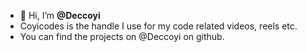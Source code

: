 - 👋 Hi, I’m **@Deccoyi**
- Coyicodes is the handle I use for my code related videos, reels etc.
- You can find the projects on @Deccoyi on github.

<!---
CoyiCodes/CoyiCodes is a ✨ special ✨ repository because its `README.md` (this file) appears on your GitHub profile.
You can click the Preview link to take a look at your changes.
--->
